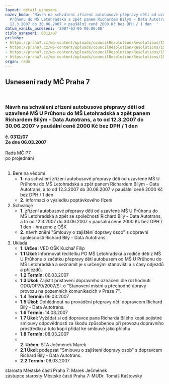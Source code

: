 ```yaml
---
layout: detail_usneseni
nazev_bodu: 'Návrh na schválení zřízení autobusové přepravy dětí od uzavřené MŠ U
  Průhonu do MŠ Letohradská a zpět panem Richardem Bílým - Data Autotrans, a to od
  12.3.2007 do 30.06.2007 v paušální ceně 2000 Kč bez DPH / 1 den  '
datum_vzniku_usneseni: '2007-03-06 00:00:00'
cislo_usneseni: 0312/07
prilohy:
- https://praha7.cz/wp-content/uploads/councilResolution/Resolutions/15579/14-smlouva_o_p%c5%99eprav%c4%9b_d%c4%9bt%c3%ad_bus_-_m%c5%a1_u_pr%c5%afhonu.doc
- https://praha7.cz/wp-content/uploads/councilResolution/Resolutions/15579/14-j%c3%adzdn%c3%ad_%c5%99%c3%a1d_m%c5%a1_letohradsk%c3%a1.xls
- https://praha7.cz/wp-content/uploads/councilResolution/Resolutions/15579/14-popt%c3%a1vkov%c3%a9_%c5%99%c3%adzen%c3%ad_bus.xls
- https://praha7.cz/wp-content/uploads/councilResolution/Resolutions/15579/14-pl%c3%a1nek_k_rozhodnut%c3%ad_odo_%c3%bam%c4%8d_p7.jpg
organ: rada
---
```

<div id="ucUsn_pList" class="usn">
	<span><h2>Usnesení rady MČ Praha 7 </h2>
<br></span><div class="standBody">
<span><h3>Návrh na schválení zřízení autobusové přepravy dětí od uzavřené MŠ U Průhonu do MŠ Letohradská a zpět panem Richardem Bílým - Data Autotrans, a to od 12.3.2007 do 30.06.2007 v paušální ceně 2000 Kč bez DPH / 1 den  </h3></span><div class="center">
		<strong>č. 0312/07</strong><br>
	</div>
<div class="center">
		<strong>Ze dne 06.03.2007</strong><br><br>
	</div>Rada MČ P7<br> po projednání<br><br><ol>
<li>Bere na vědomí<ul>
<li>
<strong>1.</strong> na schválení zřízení autobusové přepravy dětí od uzavřené MŠ U Průhonu do MŠ Letohradská a zpět panem Richardem Bílým - Data Autotrans, a to od 12.3.2007 do 30.06.2007 v paušální ceně 2000 Kč bez DPH / 1 den  </li>
<li>
<strong>2.</strong> informaci o výsledku poptávkového řízení</li>
</ul>
</li>
<li>Schvaluje<ul>
<li>
<strong>1.</strong> zřízení autobusové přepravy dětí od uzavřené MŠ U Průhonu do MŠ Letohradská a zpět se společností Richard Bílý - Data Autotrans, a to od 12.3.2007 do 30.06.2007 v paušální ceně 2000 Kč bez DPH / 1 den - hrazeno z OŠK</li>
<li>
<strong>2.</strong> návrh znění "Smlouvy o zajištění dopravy osob" s dopravní společností Richard Bílý - Data Autotrans.  </li>
</ul>
</li>
<li>Ukládá<ul>
<li>
<strong>1. Určen: </strong>VED OŠK Kuchař Filip</li>
<li>
<strong>1.1 Úkol: </strong>Informovat ředitelku PO MŠ Letohradská a rodiče dětí z MŠ U Průhonu o začátku přepravy dětí autobusem od MŠ U Průhonu do MŠ Letohradská a seznámit je s určenými stanovišti a s časy odjezdů a příjezdů.</li>
<li>
<strong>1.2 Termín: </strong>06.03.2007</li>
<li>
<strong>1.3 Úkol: </strong>Zajistit přistavení dopravního označení dle rozhodnutí ODO/OP79/2007/Sí. o "Stanovení místní a přechodné úpravy provozu na pozemních komunikacích v Praze 7".</li>
<li>
<strong>1.4 Termín: </strong>06.03.2007</li>
<li>
<strong>1.5 Úkol: </strong>Dohlédnout na provádění přepravy dětí dopravcem Richard Bílý - Data Autotrans.</li>
<li>
<strong>1.6 Termín: </strong>14.03.2007</li>
<li>
<strong>1.7 Úkol: </strong>Vyžádat si od dopravce pana Richarda Bílého kopii pojistné smlouvy odpovědnosti za škodu způsobenou při provozu dopravního prostředku a tuto kopii přidat ke smlouvě jako přílohu</li>
<li>
<strong>1.8 Termín: </strong>08.03.2007</li>
<li>
<strong><br>2. Určen: </strong>STA Ječmének Marek</li>
<li>
<strong>2.1 Úkol: </strong>podepsat  "Smlouvu o zajištení dopravy osob" s dopravcem Richard Bílý - Data Autotrans.</li>
<li>
<strong>2.2 Termín: </strong>08.03.2007</li>
</ul>
</li>
</ol>starosta Městské části Praha 7: Marek Ječmének<br>zástupce starosty Městské části Praha 7: MUDr. Tomáš Kaštovský 
</div>
</div>